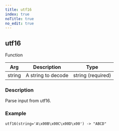 ```yaml
---
title: utf16
index: true
noTitle: true
no_edit: true
---
```




<div class="vql_item"></div>


## utf16
<span class='vql_type label label-warning pull-right page-header'>Function</span>



<div class="vqlargs"></div>

Arg | Description | Type
----|-------------|-----
string|A string to decode|string (required)

### Description

Parse input from utf16.

### Example

```vql
utf16(string='A\x00B\x00C\x00D\x00') -> "ABCD"
```


